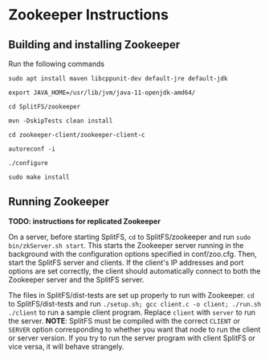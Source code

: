# Zookeeper Instructions


## Building and installing Zookeeper
Run the following commands
```
sudo apt install maven libcppunit-dev default-jre default-jdk

export JAVA_HOME=/usr/lib/jvm/java-11-openjdk-amd64/

cd SplitFS/zookeeper

mvn -DskipTests clean install

cd zookeeper-client/zookeeper-client-c

autoreconf -i

./configure

sudo make install

```

## Running Zookeeper
**TODO: instructions for replicated Zookeeper**

On a server, before starting SplitFS, `cd` to SplitFS/zookeeper and run `sudo bin/zkServer.sh start`. This starts the Zookeeper server running in the background with the configuration options specified in conf/zoo.cfg. Then, start the SplitFS server and clients. If the client's IP addresses and port options are set correctly, the client should automatically connect to both the Zookeeper server and the SplitFS server.

The files in SplitFS/dist-tests are set up properly to run with Zookeeper. `cd` to SplitFS/dist-tests and run `./setup.sh; gcc client.c -o client; ./run.sh ./client` to run a sample client program. Replace `client` with `server` to run the server. **NOTE**: SplitFS must be compiled with the correct `CLIENT` or `SERVER` option corresponding to whether you want that node to run the client or server version. If you try to run the server program with client SplitFS or vice versa, it will behave strangely.